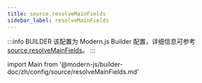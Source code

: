 ```yaml
---
title: source.resolveMainFields
sidebar_label: resolveMainFields
---
```


:::info BUILDER
该配置为 Modern.js Builder 配置，详细信息可参考 [source.resolveMainFields](https://modernjs.dev/builder/zh/api/config-source.html#source-resolvemainfields)。
:::

import Main from '@modern-js/builder-doc/zh/config/source/resolveMainFields.md'

<Main />

